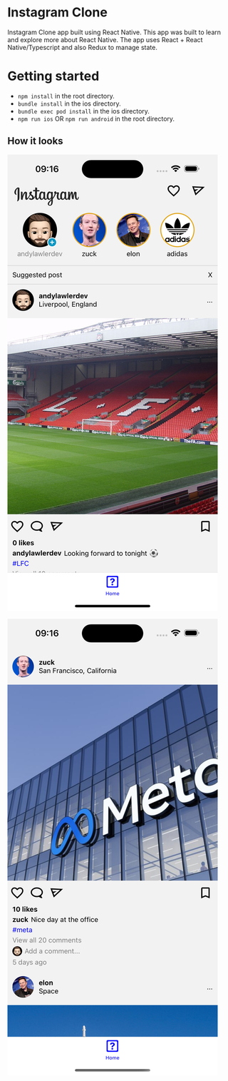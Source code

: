 # Instagram Clone

Instagram Clone app built using React Native. This app was built to learn and explore more about React Native. The app uses React + React Native/Typescript and also Redux to manage state.

# Getting started

- `npm install` in the root directory.
- `bundle install` in the ios directory.
- `bundle exec pod install` in the ios directory.
- `npm run ios` OR `npm run android` in the root directory.

## How it looks

![Example One](./homescreen.png)

![Example One](./homescreen2.png)
